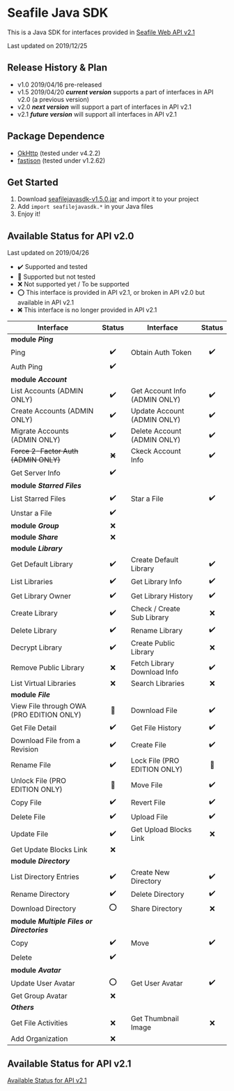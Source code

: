 # Seafile Java SDK

This is a Java SDK for  interfaces provided in [Seafile Web API v2.1](https://download.seafile.com/published/web-api/home.md)

Last updated on 2019/12/25

## Release History & Plan

- v1.0 2019/04/16 pre-released
- v1.5 2019/04/20 ***current version*** supports a part of interfaces in API v2.0 (a previous version)
- v2.0  ***next version*** will support a part of interfaces in API v2.1
- v2.1  ***future version*** will support all interfaces in API v2.1

## Package Dependence

- [OkHttp](https://square.github.io/okhttp/) (tested under v4.2.2)
- [fastjson](https://github.com/alibaba/fastjson/wiki) (tested under v1.2.62)

## Get Started

1. Download [seafilejavasdk-v1.5.0.jar](https://github.com/IchigoJuice/SeafileJavaSDK/releases/download/v1.5/seafilejavasdk-1.5.0.jar) and import it to your project
2. Add `import seafilejavasdk.*` in your Java files
3. Enjoy it!

## Available Status for API v2.0

Last updated on 2019/04/26

- ✔️ Supported and tested
- 🚩 Supported but not tested
- ❌ Not supported yet / To be supported
- ⭕️ This interface is provided in API v2.1, or broken in API v2.0 but available in API v2.1
- ~~❌~~ This interface is no longer provided in API v2.1

| Interface | Status | Interface | Status |
| -- | :--: | -- | :--: |
| **module** ***Ping*** | | | |
| Ping | ✔️ | Obtain Auth Token | ✔️ |
| Auth Ping | ✔️ | | |
| **module** ***Account*** | | | |
| List Accounts (ADMIN ONLY) | ✔️ | Get Account Info (ADMIN ONLY) | ✔️ |
| Create Accounts (ADMIN ONLY) | ✔️ | Update Account (ADMIN ONLY) | ✔️ |
| Migrate Accounts (ADMIN ONLY) | ✔️ | Delete Account (ADMIN ONLY) | ✔️ |
| ~~Force 2-Factor Auth (ADMIN ONLY)~~ | ~~❌~~ | Ckeck Account Info | ✔️ |
| Get Server Info | ✔️ | | |
| **module** ***Starred Files*** | | | |
| List Starred Files | ✔️ | Star a File | ✔️ |
| Unstar a File | ✔️ | | |
| **module** ***Group*** | ❌ | | |
| **module** ***Share*** | ❌ | | |
| **module** ***Library*** | | | |
| Get Default Library | ✔️ | Create Default Library | ✔️ |
| List Libraries | ✔️ | Get Library Info | ✔️ |
| Get Library Owner | ✔️ | Get Library History | ✔️ |
| Create Library | ✔️ | Check / Create Sub Library | ❌ |
| Delete Library | ✔️ | Rename Library | ✔️ |
| Decrypt Library | ✔️ | Create Public Library | ❌ |
| Remove Public Library | ❌ | Fetch Library Download Info | ✔️ |
| List Virtual Libraries | ❌ | Search Libraries | ❌ |
| **module** ***File*** | | | |
| View File through OWA (PRO EDITION ONLY) | 🚩 | Download File | ✔️ |
| Get File Detail | ✔️ | Get File History | ✔️ |
| Download File from a Revision | ✔️ | Create File | ✔️ |
| Rename File | ✔️ | Lock File (PRO EDITION ONLY) | 🚩 |
| Unlock File (PRO EDITION ONLY) | 🚩 | Move File | ✔️ |
| Copy File | ✔️ | Revert File | ✔️ |
| Delete File | ✔️ | Upload File | ✔️ |
| Update File | ✔️ | Get Upload Blocks Link | ❌ |
| Get Update Blocks Link | ❌ | | |
| **module** ***Directory*** | | | |
| List Directory Entries | ✔️ | Create New Directory | ✔️ |
| Rename Directory | ✔️ | Delete Directory | ✔️ |
| Download Directory | ⭕️ | Share Directory | ❌ |
| **module** ***Multiple Files or Directories*** | | | |
| Copy | ✔️ | Move | ✔️ |
| Delete | ✔️ | | |
| **module** ***Avatar*** | | | |
| Update User Avatar | ⭕️ | Get User Avatar | ✔️ |
| Get Group Avatar | ❌ | | |
| ***Others*** | | | |
| Get File Activities | ❌ | Get Thumbnail Image | ❌ |
| Add Organization | ❌ | | |

## Available Status for API v2.1

[Available Status for API v2.1](https://trello.com/b/wniRpnjH/seafile-java-sdk)
